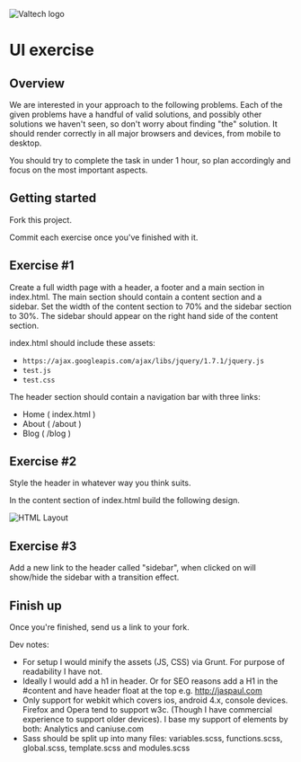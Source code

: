 ![Valtech logo](http://i.imgur.com/32Oipl4.png "Valtech logo")

UI exercise
==============================


Overview
--------

We are interested in your approach to the following problems. Each of the given problems have a handful of valid solutions, and possibly other solutions we haven't seen, so don't worry about finding "the" solution. It should render correctly in all major browsers and devices, from mobile to desktop.

You should try to complete the task in under 1 hour, so plan accordingly and focus on the most important aspects.

Getting started
---------------
Fork this project.

Commit each exercise once you've finished with it.

Exercise #1
-----------
Create a full width page with a header, a footer and a main section in index.html. The main section should contain a content section and a sidebar. Set the width of the content section to 70% and the sidebar section to 30%. The sidebar should appear on the right hand side of the content section.

index.html should include these assets:

- `https://ajax.googleapis.com/ajax/libs/jquery/1.7.1/jquery.js`
- `test.js`
- `test.css`

The header section should contain a navigation bar with three links:

- Home ( index.html )
- About ( /about )
- Blog ( /blog )
    
Exercise #2
-----------
Style the header in whatever way you think suits.

In the content section of index.html build the following design.

![HTML Layout](http://i.imgur.com/Q9dHL3d.png "HTML Layout")

Exercise #3
-----------
Add a new link to the header called "sidebar", when clicked on will show/hide the sidebar with a transition effect.

Finish up
---------
Once you're finished, send us a link to your fork.


Dev notes:
* For setup I would minify the assets (JS, CSS) via Grunt. For purpose of readability I have not.
* Ideally I would add a h1 in header. Or for SEO reasons add a H1 in the #content and have header float at the top e.g. http://jaspaul.com
* Only support for webkit which covers ios, android 4.x, console devices. Firefox and Opera tend to support w3c. (Though I have commercial experience to support older devices). I base my support of elements by both: Analytics and caniuse.com
* Sass should be split up into many files: variables.scss, functions.scss, global.scss, template.scss and modules.scss


